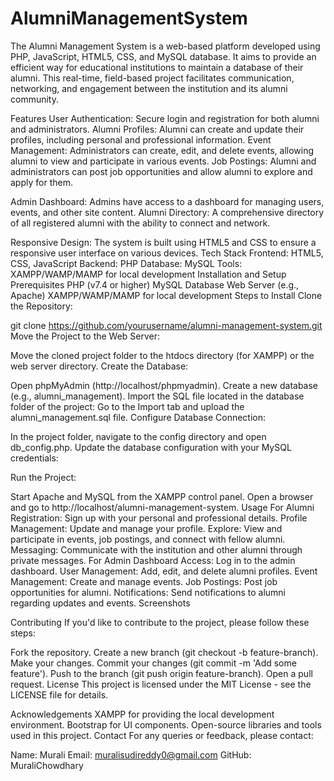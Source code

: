 # AlumniManagementSystem

 
The Alumni Management System is a web-based platform developed using PHP, JavaScript, HTML5, CSS, and MySQL database. It aims to provide an efficient way for educational institutions to maintain a database of their alumni. This real-time, field-based project facilitates communication, networking, and engagement between the institution and its alumni community.

Features
User Authentication: Secure login and registration for both alumni and administrators.
Alumni Profiles: Alumni can create and update their profiles, including personal and professional information.
Event Management: Administrators can create, edit, and delete events, allowing alumni to view and participate in various events.
Job Postings: Alumni and administrators can post job opportunities and allow alumni to explore and apply for them.
 
Admin Dashboard: Admins have access to a dashboard for managing users, events, and other site content.
Alumni Directory: A comprehensive directory of all registered alumni with the ability to connect and network.
 
Responsive Design: The system is built using HTML5 and CSS to ensure a responsive user interface on various devices.
Tech Stack
Frontend: HTML5, CSS, JavaScript
Backend: PHP
Database: MySQL
Tools: XAMPP/WAMP/MAMP for local development
Installation and Setup
Prerequisites
PHP (v7.4 or higher)
MySQL Database
Web Server (e.g., Apache)
XAMPP/WAMP/MAMP for local development
Steps to Install
Clone the Repository:

 
git clone https://github.com/yourusername/alumni-management-system.git
Move the Project to the Web Server:

Move the cloned project folder to the htdocs directory (for XAMPP) or the web server directory.
Create the Database:

Open phpMyAdmin (http://localhost/phpmyadmin).
Create a new database (e.g., alumni_management).
Import the SQL file located in the database folder of the project:
Go to the Import tab and upload the alumni_management.sql file.
Configure Database Connection:

In the project folder, navigate to the config directory and open db_config.php.
Update the database configuration with your MySQL credentials:
 
 
<?php
$host = 'localhost';
$username = 'root';
$password = ''; // Your MySQL password
$database = 'alumni_management';
?>
Run the Project:

Start Apache and MySQL from the XAMPP control panel.
Open a browser and go to http://localhost/alumni-management-system.
Usage
For Alumni
Registration: Sign up with your personal and professional details.
Profile Management: Update and manage your profile.
Explore: View and participate in events, job postings, and connect with fellow alumni.
Messaging: Communicate with the institution and other alumni through private messages.
For Admin
Dashboard Access: Log in to the admin dashboard.
User Management: Add, edit, and delete alumni profiles.
Event Management: Create and manage events.
Job Postings: Post job opportunities for alumni.
Notifications: Send notifications to alumni regarding updates and events.
Screenshots

Contributing
If you'd like to contribute to the project, please follow these steps:

Fork the repository.
Create a new branch (git checkout -b feature-branch).
Make your changes.
Commit your changes (git commit -m 'Add some feature').
Push to the branch (git push origin feature-branch).
Open a pull request.
License
This project is licensed under the MIT License - see the LICENSE file for details.

Acknowledgements
XAMPP for providing the local development environment.
Bootstrap for UI components.
Open-source libraries and tools used in this project.
Contact
For any queries or feedback, please contact:

Name: Murali
Email: muralisudireddy0@gmail.com
GitHub: MuraliChowdhary
